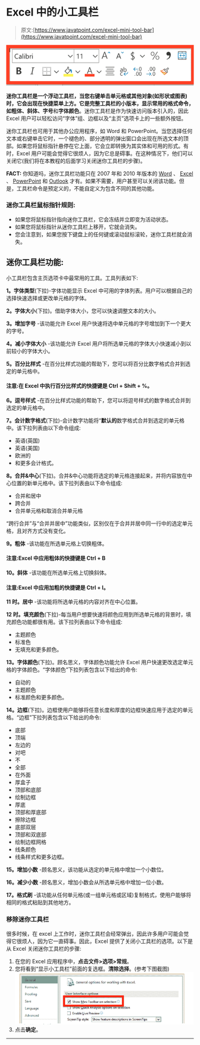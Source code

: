 # Excel 中的小工具栏

> 原文:[https://www.javatpoint.com/excel-mini-tool-bar](https://www.javatpoint.com/excel-mini-tool-bar)

![mini toolbar in excel 1](img/60d9e365b7b8e01db0da06c7d7e5affa.png)

**迷你工具栏是一个浮动工具栏，当您右键单击单元格或其他对象(如形状或图表)**时，它会出现在快捷菜单上方。它是完整工具栏的小版本，显示常用的格式命令，如**粗体、斜体、字号**和**字体颜色**。迷你工具栏是作为快速访问版本引入的，因此 Excel 用户可以轻松访问“字体”组、边框以及“主页”选项卡上的一些额外按钮。

迷你工具栏也可用于其他办公应用程序，如 Word 和 PowerPoint。当您选择任何文本或右键单击它时，一个褪色的、部分透明的弹出窗口会出现在所选文本的顶部。如果您将鼠标指针悬停在它上面，它会立即转换为其实体和可用的形式。有时，Excel 用户可能会觉得它很烦人，因为它总是碍事。在这种情况下，他们可以关闭它(我们将在本教程的后面学习关闭迷你工具栏的步骤)。

**FACT:** 你知道吗，迷你工具栏功能只在 2007 年和 2010 年版本的 [Word](https://www.javatpoint.com/ms-word-tutorial) 、 [Excel](https://www.javatpoint.com/excel-tutorial) 、 [PowerPoint](https://www.javatpoint.com/powerpoint-tutorial) 和 [Outlook](https://www.javatpoint.com/outlook-app-for-android-mobile) 才有。如果不需要，用户甚至可以关闭该功能。但是，工具栏命令是预定义的，不能自定义为包含不同的其他功能。

### 迷你工具栏鼠标指针规则:

*   如果您将鼠标指针指向迷你工具栏，它会冻结并立即变为活动状态。
*   如果您将鼠标指针从迷你工具栏上移开，它就会消失。
*   您会注意到，如果您按下键盘上的任何键或滚动鼠标滚轮，迷你工具栏就会消失。

## 迷你工具栏功能:

小工具栏包含主页选项卡中最常用的工具。工具列表如下:

**1。字体类型**(下拉)-字体功能显示 Excel 中可用的字体列表。用户可以根据自己的选择快速选择或更改单元格的字体。

**2。字体大小**(下拉)。借助字体大小，您可以快速调整文本的大小。

**3。增加字号** -该功能允许 Excel 用户快速将选中单元格的字号增加到下一个更大的字号。

**4。减小字体大小** -该功能允许 Excel 用户将所选单元格的字体大小快速减小到以前较小的字体大小。

**5。百分比样式** -在百分比样式功能的帮助下，您可以将百分比数字格式合并到选定的单元格中。

#### 注意:在 Excel 中执行百分比样式的快捷键是 Ctrl + Shift + %。

**6。逗号样式** -在百分比样式功能的帮助下，您可以将逗号样式的数字格式合并到选定的单元格中。

**7。会计数字格式**(下拉)-会计数字功能将“**默认的**数字格式合并到选定的单元格中。该下拉列表由以下命令组成:

*   英语(英国)
*   英语(美国)
*   欧洲的
*   和更多会计格式。

**8。合并&中心**(下拉)。合并&中心功能将选定的单元格连接起来，并将内容放在中心位置的新单元格中。该下拉列表由以下命令组成:

*   合并和居中
*   跨合并
*   合并单元格和取消合并单元格

“跨行合并”与“合并并居中”功能类似，区别仅在于合并并居中同一行中的选定单元格，且对齐方式没有变化。

**9。粗体** -该功能在所选单元格上切换粗体。

#### 注意:Excel 中应用粗体的快捷键是 Ctrl + B

**10。斜体** -该功能在所选单元格上切换斜体。

#### 注意:Excel 中应用加粗的快捷键是 Ctrl + I。

**11 时。居中** -该功能将所选单元格的内容对齐在中心位置。

**12 时。填充颜色**(下拉)-每当用户想要快速将颜色应用到所选单元格的背景时，填充颜色功能都很有用。该下拉列表由以下命令组成:

*   主题颜色
*   标准色
*   无填充和更多颜色。

**13。字体颜色**(下拉)。顾名思义，字体颜色功能允许 Excel 用户快速更改选定单元格的字体颜色。“字体颜色”下拉列表包含以下给出的命令:

*   自动的
*   主题颜色
*   标准颜色和更多颜色。

**14。边框**(下拉)。边框使用户能够将任意长度和厚度的边框快速应用于选定的单元格。“边框”下拉列表包含以下给出的命令:

*   底部
*   顶端
*   左边的
*   对吧
*   不
*   全部
*   在外面
*   厚盒子
*   顶部和底部
*   绘制边框
*   厚底
*   顶部和厚底部
*   擦除边框
*   底部双层
*   顶部和双底部
*   绘制边框网格
*   线条颜色
*   线条样式和更多边框。

**15。增加小数** -顾名思义，该功能从选定的单元格中增加一个小数位。

**16。减少小数** -顾名思义，增加小数会从所选单元格中增加一位小数。

**17。格式刷** -该功能从任何单元格(或一组单元格或区域)复制格式，使用户能够将相同的格式粘贴到其他地方。

### 移除迷你工具栏

很多时候，在 excel 上工作时，迷你工具栏会经常弹出，因此许多用户可能会觉得它很烦人，因为它一直碍事。因此，Excel 提供了关闭小工具栏的选项。以下是从 Excel 关闭迷你工具栏的步骤:

1.  在您的 Excel 应用程序中，**点击文件>选项>常规**。
2.  您将看到“显示小工具栏”前面的复选框。**清除选择**。(参考下图截图)
    ![mini toolbar in excel](img/61ea66b0dba7e6957917a978b27539db.png)
3.  点击**确定**。

* * *